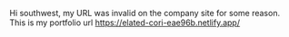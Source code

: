 Hi southwest, my URL was invalid on the company site for some reason. This is my portfolio url https://elated-cori-eae96b.netlify.app/
